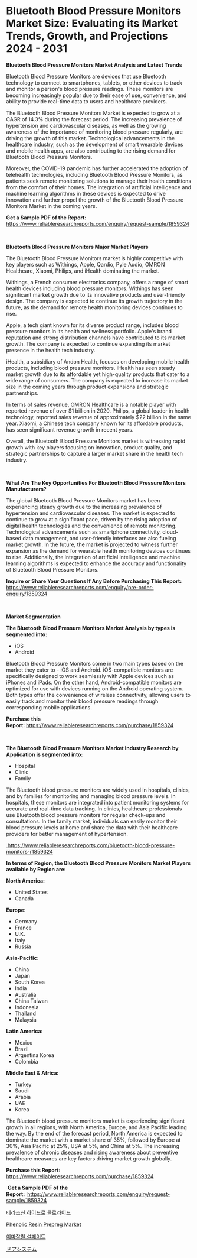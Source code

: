 <p><h1>Bluetooth Blood Pressure Monitors Market Size: Evaluating its Market Trends, Growth, and Projections 2024 - 2031</h1></p><p><strong>Bluetooth Blood Pressure Monitors Market Analysis and Latest Trends</strong></p>
<p><p>Bluetooth Blood Pressure Monitors are devices that use Bluetooth technology to connect to smartphones, tablets, or other devices to track and monitor a person's blood pressure readings. These monitors are becoming increasingly popular due to their ease of use, convenience, and ability to provide real-time data to users and healthcare providers.</p><p>The Bluetooth Blood Pressure Monitors Market is expected to grow at a CAGR of 14.3% during the forecast period. The increasing prevalence of hypertension and cardiovascular diseases, as well as the growing awareness of the importance of monitoring blood pressure regularly, are driving the growth of this market. Technological advancements in the healthcare industry, such as the development of smart wearable devices and mobile health apps, are also contributing to the rising demand for Bluetooth Blood Pressure Monitors.</p><p>Moreover, the COVID-19 pandemic has further accelerated the adoption of telehealth technologies, including Bluetooth Blood Pressure Monitors, as patients seek remote monitoring solutions to manage their health conditions from the comfort of their homes. The integration of artificial intelligence and machine learning algorithms in these devices is expected to drive innovation and further propel the growth of the Bluetooth Blood Pressure Monitors Market in the coming years.</p></p>
<p><strong>Get a Sample PDF of the Report:&nbsp;</strong> <a href="https://www.reliableresearchreports.com/enquiry/request-sample/1859324">https://www.reliableresearchreports.com/enquiry/request-sample/1859324</a></p>
<p>&nbsp;</p>
<p><strong>Bluetooth Blood Pressure Monitors Major Market Players</strong></p>
<p><p>The Bluetooth Blood Pressure Monitors market is highly competitive with key players such as Withings, Apple, Qardio, Pyle Audio, OMRON Healthcare, Xiaomi, Philips, and iHealth dominating the market. </p><p>Withings, a French consumer electronics company, offers a range of smart health devices including blood pressure monitors. Withings has seen significant market growth due to its innovative products and user-friendly design. The company is expected to continue its growth trajectory in the future, as the demand for remote health monitoring devices continues to rise.</p><p>Apple, a tech giant known for its diverse product range, includes blood pressure monitors in its health and wellness portfolio. Apple's brand reputation and strong distribution channels have contributed to its market growth. The company is expected to continue expanding its market presence in the health tech industry.</p><p>iHealth, a subsidiary of Andon Health, focuses on developing mobile health products, including blood pressure monitors. iHealth has seen steady market growth due to its affordable yet high-quality products that cater to a wide range of consumers. The company is expected to increase its market size in the coming years through product expansions and strategic partnerships.</p><p>In terms of sales revenue, OMRON Healthcare is a notable player with reported revenue of over $1 billion in 2020. Philips, a global leader in health technology, reported sales revenue of approximately $22 billion in the same year. Xiaomi, a Chinese tech company known for its affordable products, has seen significant revenue growth in recent years.</p><p>Overall, the Bluetooth Blood Pressure Monitors market is witnessing rapid growth with key players focusing on innovation, product quality, and strategic partnerships to capture a larger market share in the health tech industry.</p></p>
<p>&nbsp;</p>
<p><strong>What Are The Key Opportunities For Bluetooth Blood Pressure Monitors Manufacturers?</strong></p>
<p><p>The global Bluetooth Blood Pressure Monitors market has been experiencing steady growth due to the increasing prevalence of hypertension and cardiovascular diseases. The market is expected to continue to grow at a significant pace, driven by the rising adoption of digital health technologies and the convenience of remote monitoring. Technological advancements such as smartphone connectivity, cloud-based data management, and user-friendly interfaces are also fueling market growth. In the future, the market is projected to witness further expansion as the demand for wearable health monitoring devices continues to rise. Additionally, the integration of artificial intelligence and machine learning algorithms is expected to enhance the accuracy and functionality of Bluetooth Blood Pressure Monitors.</p></p>
<p><strong>Inquire or Share Your Questions If Any Before Purchasing This Report:</strong> <a href="https://www.reliableresearchreports.com/enquiry/pre-order-enquiry/1859324">https://www.reliableresearchreports.com/enquiry/pre-order-enquiry/1859324</a></p>
<p>&nbsp;</p>
<p><strong>Market Segmentation</strong></p>
<p><strong>The Bluetooth Blood Pressure Monitors Market Analysis by types is segmented into:</strong></p>
<p><ul><li>iOS</li><li>Android</li></ul></p>
<p><p>Bluetooth Blood Pressure Monitors come in two main types based on the market they cater to - iOS and Android. iOS-compatible monitors are specifically designed to work seamlessly with Apple devices such as iPhones and iPads. On the other hand, Android-compatible monitors are optimized for use with devices running on the Android operating system. Both types offer the convenience of wireless connectivity, allowing users to easily track and monitor their blood pressure readings through corresponding mobile applications.</p></p>
<p><strong>Purchase this Report:&nbsp;</strong><a href="https://www.reliableresearchreports.com/purchase/1859324">https://www.reliableresearchreports.com/purchase/1859324</a></p>
<p>&nbsp;</p>
<p><strong>The Bluetooth Blood Pressure Monitors Market Industry Research by Application is segmented into:</strong></p>
<p><ul><li>Hospital</li><li>Clinic</li><li>Family</li></ul></p>
<p><p>The Bluetooth blood pressure monitors are widely used in hospitals, clinics, and by families for monitoring and managing blood pressure levels. In hospitals, these monitors are integrated into patient monitoring systems for accurate and real-time data tracking. In clinics, healthcare professionals use Bluetooth blood pressure monitors for regular check-ups and consultations. In the family market, individuals can easily monitor their blood pressure levels at home and share the data with their healthcare providers for better management of hypertension.</p></p>
<p><a href="https://www.reliableresearchreports.com/bluetooth-blood-pressure-monitors-r1859324">&nbsp;https://www.reliableresearchreports.com/bluetooth-blood-pressure-monitors-r1859324</a></p>
<p><strong>In terms of Region, the Bluetooth Blood Pressure Monitors Market Players available by Region are:</strong></p>
<p>
    <p> <strong> North America: </strong>
        <ul>
            <li>United States</li>
            <li>Canada</li>
        </ul>
        </p> 
    <p> <strong> Europe: </strong>
        <ul>
            <li>Germany</li>
            <li>France</li>
            <li>U.K.</li>
            <li>Italy</li>
            <li>Russia</li>
        </ul>
        </p> 
    <p> <strong> Asia-Pacific: </strong>
        <ul>
            <li>China</li>
            <li>Japan</li>
            <li>South Korea</li>
            <li>India</li>
            <li>Australia</li>
            <li>China Taiwan</li>
            <li>Indonesia</li>
            <li>Thailand</li>
            <li>Malaysia</li>
        </ul>
        </p> 
    <p> <strong> Latin America: </strong>
        <ul>
            <li>Mexico</li>
            <li>Brazil</li>
            <li>Argentina Korea</li>
            <li>Colombia</li>
        </ul>
        </p> 
    <p> <strong> Middle East & Africa: </strong>
        <ul>
            <li>Turkey</li>
            <li>Saudi</li>
            <li>Arabia</li>
            <li>UAE</li>
            <li>Korea</li>
        </ul>
    </p>
    </p>
<p><p>The Bluetooth blood pressure monitors market is experiencing significant growth in all regions, with North America, Europe, and Asia Pacific leading the way. By the end of the forecast period, North America is expected to dominate the market with a market share of 35%, followed by Europe at 30%, Asia Pacific at 25%, USA at 5%, and China at 5%. The increasing prevalence of chronic diseases and rising awareness about preventive healthcare measures are key factors driving market growth globally.</p></p>
<p><strong>Purchase this Report: </strong><a href="https://www.reliableresearchreports.com/purchase/1859324">https://www.reliableresearchreports.com/purchase/1859324</a></p>
<p>&nbsp;<strong>Get a Sample PDF of the Report:&nbsp;&nbsp;</strong><a href="https://www.reliableresearchreports.com/enquiry/request-sample/1859324">https://www.reliableresearchreports.com/enquiry/request-sample/1859324</a></p>
<p><strong></strong></p>
<p><p><a href="https://medium.com/@darrellacocha6765ej/%ED%85%8C%EB%9D%BC%EC%A1%B0%EC%8B%A0-%EC%97%BC%ED%99%94%EB%AC%BC-%EC%8B%9C%EC%9E%A5-%EB%B6%84%EC%84%9D-%EA%B8%80%EB%A1%9C%EB%B2%8C-%EC%82%B0%EC%97%85-%EC%A0%84%EB%A7%9D-%EB%B0%8F-%EC%98%88%EC%B8%A1-2024%EB%85%84%EB%B6%80%ED%84%B0-2031%EB%85%84-2931d00ef9e6">테라조신 하이드로 클로라이드</a></p><p><a href="https://issuu.com/reportprime-2/docs/phenolic-resin-prepreg-market-size-2030.pptx">Phenolic Resin Prepreg Market</a></p><p><a href="https://medium.com/@emmareed1901/%EC%9D%B4%EB%A7%88%EC%9E%98%EB%A6%B4-%ED%99%A9%EC%82%B0%EC%97%BC-%EC%8B%9C%EC%9E%A5-%EC%A1%B0%EC%82%AC-%EB%B3%B4%EA%B3%A0%EC%84%9C-%EA%B7%B8-%EC%97%AD%EC%82%AC-%EB%B0%8F-2024%EB%85%84%EB%B6%80%ED%84%B0-2031%EB%85%84%EA%B9%8C%EC%A7%80%EC%9D%98-%EC%98%88%EC%B8%A1-307748d726a5">이마잘릴 설페이트</a></p><p><a href="https://medium.com/@russellrodriguez2727/%E3%83%89%E3%82%A2%E3%82%B7%E3%82%B9%E3%83%86%E3%83%A0%E5%B8%82%E5%A0%B4%E3%81%AE%E8%A6%8F%E6%A8%A1%E3%81%AF-%E3%82%B0%E3%83%AD%E3%83%BC%E3%83%90%E3%83%AB%E7%94%A3%E6%A5%AD%E3%81%AB%E3%81%8A%E3%81%91%E3%82%8B%E6%9C%80%E9%81%A9%E3%81%AA%E3%83%9E%E3%83%BC%E3%82%B1%E3%83%86%E3%82%A3%E3%83%B3%E3%82%B0%E3%83%81%E3%83%A3%E3%83%8D%E3%83%AB%E3%82%92%E6%98%8E%E3%82%89%E3%81%8B%E3%81%AB%E3%81%97%E3%81%BE%E3%81%99-3d00d410e520">ドアシステム</a></p></p>